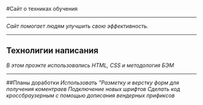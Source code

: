#Сайт о техниках обучения 
___
_Сайт помогает людям улучшить свою эффективность._

___
## Технолигии написания 
_В этом проэкте использовались HTML, CSS и методология БЭМ_
___
##Планы доработки 
_Использовать "Разметку и верстку форм для получения коментраев_
_Подключение новых шрифтов_
_Сделать код кроссбраузерным с помощью дописания вендерных прификсов_ 